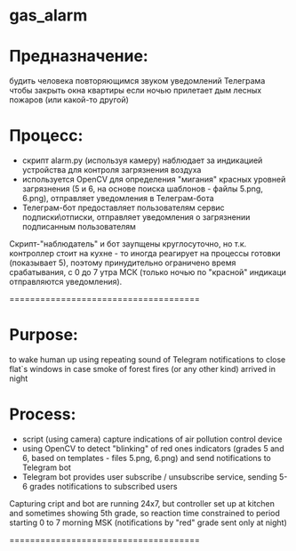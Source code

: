 # gas_alarm

# Предназначение: 
будить человека повторяющимся звуком уведомлений Телеграма чтобы закрыть окна квартиры если ночью прилетает дым лесных пожаров (или какой-то другой)

# Процесс:
- скрипт alarm.py (используя камеру) наблюдает за индикацией устройства для контроля загрязнения воздуха 
- используется OpenCV для определения "мигания" красных уровней загрязнения (5 и 6, на основе поиска шаблонов - файлы 5.png, 6.png), отправляет уведомления в Телеграм-бота
- Телеграм-бот предоставляет пользователям сервис подписки\отписки, отправляет уведомления о загрязнении подписанным пользователям

Скрипт-"наблюдатель" и бот заупщены круглосуточно, но т.к. контроллер стоит на кухне - то иногда реагирует на процессы готовки (показывает 5), поэтому принудительно ограничено время срабатывания, с 0 до 7 утра МСК (только ночью по "красной" индикаци отправляются уведомления). 

=====================================

# Purpose: 
to wake human up using repeating sound of Telegram notifications to close flat`s windows in case smoke of forest fires (or any other kind) arrived in night

# Process:
- script (using camera) capture indications of air pollution control device 
- using OpenCV to detect "blinking" of red ones indicators (grades 5 and 6, based on templates - files 5.png, 6.png) and send notifications to Telegram bot
- Telegram bot provides user subscribe / unsubscribe service, sending 5-6 grades notifications to subscribed users

Capturing cript and bot are running 24x7, but controller set up at kitchen and sometimes showing 5th grade, so reaction time constrained to period starting 0 to 7 morning MSK (notifications by "red" grade sent only at night)

=====================================

